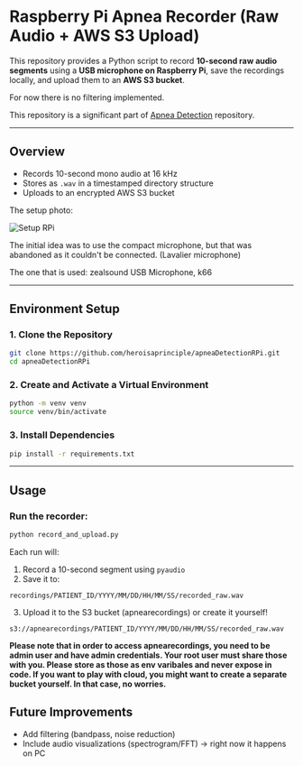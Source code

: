 # Raspberry Pi Apnea Recorder (Raw Audio + AWS S3 Upload)

This repository provides a Python script to record **10-second raw audio segments** using a **USB microphone on Raspberry Pi**, save the recordings locally, and upload them to an **AWS S3 bucket**.

For now there is no filtering implemented.

This repository is a significant part of [Apnea Detection](https://github.com/heroisaprinciple/sleepApneaDetection) repository.

---

## Overview

- Records 10-second mono audio at 16 kHz
- Stores as `.wav` in a timestamped directory structure
- Uploads to an encrypted AWS S3 bucket

The setup photo:

![Setup RPi](https://i.imgur.com/jMqkZ9X.jpeg)

The initial idea was to use the compact microphone, but that was abandoned as it couldn't be connected. (Lavalier microphone)

The one that is used: zealsound USB Microphone, k66

---

## Environment Setup

### 1. Clone the Repository
```bash
git clone https://github.com/heroisaprinciple/apneaDetectionRPi.git
cd apneaDetectionRPi
```

### 2. Create and Activate a Virtual Environment
```bash
python -m venv venv
source venv/bin/activate  
```

### 3. Install Dependencies
```bash
pip install -r requirements.txt
```
---

## Usage

### Run the recorder:
```bash
python record_and_upload.py
```

Each run will:
1. Record a 10-second segment using `pyaudio`
2. Save it to:
```
recordings/PATIENT_ID/YYYY/MM/DD/HH/MM/SS/recorded_raw.wav
```

3. Upload it to the S3 bucket (apnearecordings) or create it yourself!
```
s3://apnearecordings/PATIENT_ID/YYYY/MM/DD/HH/MM/SS/recorded_raw.wav
```

**Please note that in order to access apnearecordings, you need to be admin user and have admin credentials. Your root user must share those with you.
Please store as those as env varibales and never expose in code.
If you want to play with cloud, you might want to create a separate bucket yourself. In that case, no worries.**

## Future Improvements
- Add filtering (bandpass, noise reduction)
- Include audio visualizations (spectrogram/FFT) -> right now it happens on PC
